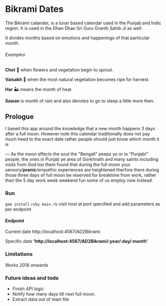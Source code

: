# Bikrami Dates

The Bikrami calander, is a lunar based calendar used in the Punjab and Indic region.
It is used in the Dhan Dhan Sri Guru Granth Sahib Ji as well.

It divides months based on emotions and happenings of that particular month.

###### Examples
**Chet** 🌱 when flowers and vegetation begin to sprout.

**Vaisakh** 🥗 when the most natural vegetation becomes ripe for harvest.

 **Har** 🏜 means the month of heat.

 **Sawan** is month of rain and also denotes to go to sleep a little more then.


## Prologue
I based this app around the knowledge that a new month happens 3 days after a
full moon. However note this calendar traditionally does not pay much heed to
the exact date rather people should just know which month it is

— As the moon effects the soul the "Bengali" peepz yo or la "Punjabi" people,
the ones in Punjab ye area of Gorkhnath and many saints including visits from God too
them found that during the full moon your sensory/**pranic**/empathic experiences are heightened
therfore there during those three days of full moon be reserved for breaktime from work, rather
 than the 5 day work week weekend fun some of us employ now instead.

### Run
`gem install`
`ruby main.rb`
visit host at port specified and add parameters as per endpoint

#### Endpoint
Current date
http://localhost:4567/AD2Bikrami

Specific date
**'http://localhost:4567/AD2Bikrami/:year/:day/:month'**

### Limitations
Works 2018 onwards

### Future ideas and todo
* Finish API logic
* Notify how many days till next full moon.
* Extract data out of main file
